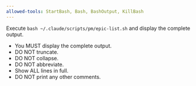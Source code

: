 ```yaml
---
allowed-tools: StartBash, Bash, BashOutput, KillBash
---
```


Execute `bash ~/.claude/scripts/pm/epic-list.sh` and display the complete output.

- You MUST display the complete output.
- DO NOT truncate.
- DO NOT collapse.
- DO NOT abbreviate.
- Show ALL lines in full.
- DO NOT print any other comments.

